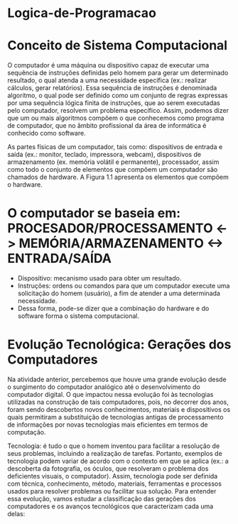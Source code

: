 # Logica-de-Programacao

# Conceito de Sistema Computacional

O computador é uma máquina ou dispositivo capaz de executar uma sequência de instruções definidas pelo homem para gerar um determinado resultado, o qual atenda a uma necessidade específica (ex.: realizar cálculos, gerar relatórios). Essa sequência de instruções é denominada algoritmo, o qual pode ser definido como um conjunto de regras expressas por uma sequência lógica finita de instruções, que ao serem executadas pelo computador, resolvem um problema específico. Assim, podemos dizer que um ou mais algoritmos compõem o que conhecemos como programa de computador, que no âmbito profissional da área de informática é conhecido como software.

As partes físicas de um computador, tais como: dispositivos de entrada e saída (ex.: monitor, teclado, impressora, webcam), dispositivos de armazenamento (ex. memória volátil e permanente), processador, assim como todo o conjunto de elementos que compõem um computador são chamados de hardware. A Figura 1.1 apresenta os elementos que compõem o hardware.

# O computador se baseia em: PROCESADOR/PROCESSAMENTO <-> MEMÓRIA/ARMAZENAMENTO <-> ENTRADA/SAÍDA

* Dispositivo: mecanismo usado para obter um resultado.
* Instruções: ordens ou comandos para que um computador execute uma solicitação do homem (usuário), a fim de atender a uma determinada necessidade.
* Dessa forma, pode-se dizer que a combinação do hardware e do software forma o sistema computacional.

# Evolução Tecnológica: Gerações dos Computadores

Na atividade anterior, percebemos que houve uma grande evolução desde o surgimento do computador analógico até o desenvolvimento do computador digital. O que impactou nessa evolução foi às tecnologias utilizadas na construção de tais computadores, pois, no decorrer dos anos, foram sendo descobertos novos conhecimentos, materiais e dispositivos os quais permitiram a substituição de tecnologias antigas de processamento de informações por novas tecnologias mais eficientes em termos de computação.

Tecnologia: é tudo o que o homem inventou para facilitar a resolução de seus problemas, incluindo a realização de tarefas. Portanto, exemplos de tecnologia podem variar de acordo com o contexto em que se aplica (ex.: a descoberta da fotografia, os óculos, que resolveram o problema dos deficientes visuais, o computador). Assim, tecnologia pode ser definida com técnica, conhecimento, método, materiais, ferramentas e processos usados para resolver problemas ou facilitar sua solução. Para entender essa evolução, vamos estudar a classificação das gerações dos computadores e os avanços tecnológicos que caracterizam cada uma delas:


